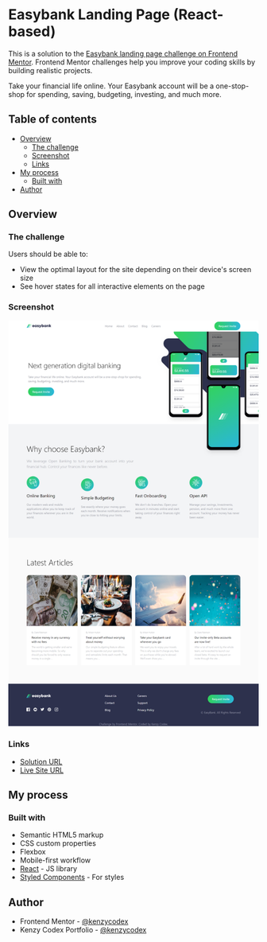 # Easybank Landing Page (React-based)

This is a solution to the [Easybank landing page challenge on Frontend Mentor](https://www.frontendmentor.io/challenges/easybank-landing-page-WaUhkoDN). Frontend Mentor challenges help you improve your coding skills by building realistic projects.

Take your financial life online. Your Easybank account will be a one-stop-shop for spending, saving, budgeting, investing, and much more.
## Table of contents

- [Overview](#overview)
  - [The challenge](#the-challenge)
  - [Screenshot](#screenshot)
  - [Links](#links)
- [My process](#my-process)
  - [Built with](#built-with)
- [Author](#author)

## Overview

### The challenge

Users should be able to:

- View the optimal layout for the site depending on their device's screen size
- See hover states for all interactive elements on the page

### Screenshot

![PAGE SCREENSHOT](public/screenshot.png)

### Links

- [Solution URL]()
- [Live Site URL](https://easy-bank-landing-page-henna.vercel.app)

## My process

### Built with

- Semantic HTML5 markup
- CSS custom properties
- Flexbox
- Mobile-first workflow
- [React](https://reactjs.org/) - JS library
- [Styled Components](https://styled-components.com/) - For styles

## Author

- Frontend Mentor - [@kenzycodex](https://www.frontendmentor.io/profile/kenzycodex)
- Kenzy Codex Portfolio - [@kenzycodex](https://kenzycodex.vercel.app)
